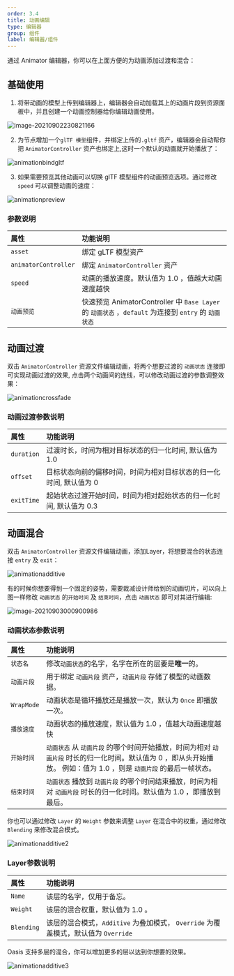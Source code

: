```yaml
---
order: 3.4
title: 动画编辑
type: 编辑器
group: 组件
label: 编辑器/组件
---
```


通过 Animator 编辑器，你可以在上面方便的为动画添加过渡和混合：

## 基础使用

1. 将带动画的模型上传到编辑器上，编辑器会自动加载其上的动画片段到资源面板中，并且创建一个动画控制器给你编辑动画使用。

![image-20210902230821166](https://gw.alipayobjects.com/zos/OasisHub/6f28e2a1-a062-49ff-bf6e-34eff1495183/image-20210902230821166.png)


2. 为节点增加一个`glTF 模型`组件，并绑定上传的`.gltf` 资产，编辑器会自动帮你把  `AnimatorController` 资产也绑定上,这时一个默认的动画就开始播放了：
   
![animationbindgltf](https://gw.alipayobjects.com/zos/OasisHub/b338d50c-5525-4967-a5cf-1d85497e3cae/animationbindgltf.gif)

3. 如果需要预览其他动画可以切换 glTF 模型组件的动画预览选项。通过修改 `speed` 可以调整动画的速度：

![animationpreview](https://gw.alipayobjects.com/zos/OasisHub/68092020-2638-418d-8283-ef410a305038/animationpreview.gif)



### 参数说明
| 属性 | 功能说明 |
| :--- | :--- |
| `asset` | 绑定 gLTF 模型资产 |
| `animatorController` | 绑定 `AnimatorController` 资产 |
| `speed` | 动画的播放速度。默认值为 1.0 ，值越大动画速度越快 |
| `动画预览` | 快速预览 AnimatorController 中 `Base Layer` 的 `动画状态` ，`default` 为连接到 `entry` 的 `动画状态`  |


## 动画过渡
双击 `AnimatorController` 资源文件编辑动画，将两个想要过渡的 `动画状态` 连接即可实现动画过渡的效果, 点击两个动画间的连线，可以修改动画过渡的参数调整效果：

![animationcrossfade](https://gw.alipayobjects.com/zos/OasisHub/86b2dae6-8926-40ab-9cba-4b4a2e613b0d/animationcrossfade.gif)

### 动画过渡参数说明
| 属性 | 功能说明 |
| :--- | :--- |
| `duration` | 过渡时长，时间为相对目标状态的归一化时间, 默认值为 1.0 |
| `offset` | 目标状态向前的偏移时间，时间为相对目标状态的归一化时间, 默认值为 0 |
| `exitTime` | 起始状态过渡开始时间，时间为相对起始状态的归一化时间, 默认值为 0.3 |

## 动画混合
双击 `AnimatorController` 资源文件编辑动画，添加Layer，将想要混合的状态连接 `entry` 及 `exit`：

![animationadditive](https://gw.alipayobjects.com/zos/OasisHub/8b0f5252-9a23-492f-b950-d929f341aba6/animationadditive.gif)

有的时候你想要得到一个固定的姿势，需要裁减设计师给到的动画切片，可以向上图一样修改 `动画状态` 的`开始时间` 及 `结束时间`，点击 `动画状态` 即可对其进行编辑:

![image-20210903000900986](https://gw.alipayobjects.com/zos/OasisHub/8295a935-b77d-4f58-aca4-50eeecedec9f/image-20210903000900986.png)


### 动画状态参数说明
| 属性 | 功能说明 |
| :--- | :--- |
| `状态名` | 修改`动画状态`的名字，名字在所在的层要是**唯一**的。 |
| `动画片段` | 用于绑定 `动画片段` 资产，`动画片段` 存储了模型的动画数据。 |
| `WrapMode` | 动画状态是循环播放还是播放一次，默认为 `Once` 即播放一次。|
| `播放速度` | 动画状态的播放速度，默认值为 1.0 ，值越大动画速度越快 |
| `开始时间` | `动画状态` 从 `动画片段` 的哪个时间开始播放，时间为相对 `动画片段` 时长的归一化时间。默认值为 0 ，即从头开始播放。 例如：值为 1.0 ，则是 `动画片段` 的最后一帧状态。 |
| `结束时间` | `动画状态` 播放到 `动画片段` 的哪个时间结束播放，时间为相对 `动画片段` 时长的归一化时间。默认值为 1.0 ，即播放到最后。 |

你也可以通过修改 `Layer` 的 `Weight` 参数来调整 `Layer` 在混合中的权重，通过修改 `Blending` 来修改混合模式。

![animationadditive2](https://gw.alipayobjects.com/zos/OasisHub/61861cc0-fe38-476f-8ed8-820fa06824c2/animationadditive2.gif)

### Layer参数说明
| 属性 | 功能说明 |
| :--- | :--- |
| `Name` | 该层的名字，仅用于备忘。 |
| `Weight` | 该层的混合权重，默认值为 1.0 。 |
| `Blending` | 该层的混合模式，`Additive` 为叠加模式， `Override` 为覆盖模式，默认值为 `Override` |

Oasis 支持多层的混合，你可以增加更多的层以达到你想要的效果。

![animationadditive3](https://gw.alipayobjects.com/zos/OasisHub/33bf0839-590a-4708-a7de-a1a546f16e49/animationadditive3.gif)
